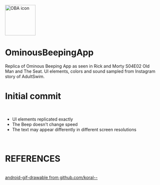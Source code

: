 <img src="https://i.imgur.com/nSFPyek.png" alt="OBA icon" height="100px" width="100px" align="middle"> <h1>OminousBeepingApp</h1>
Replica of Ominous Beeping App as seen in Rick and Morty S04E02 Old Man and The Seat. UI elements, colors and sound sampled from Instagram story of AdultSwim.
</br>
<h1>Initial commit</h1>
</br>
<ul>
  <li>UI elements replicated exactly</li>
  <li>The Beep doesn't change speed</li>
  <li>The text may appear differently in different screen resolutions</li>
</ul>
</br>
<h1>REFERENCES</h1>
</br>
<a href="https://github.com/koral--/android-gif-drawable">android-gif-drawable from github.com/koral--</a>
